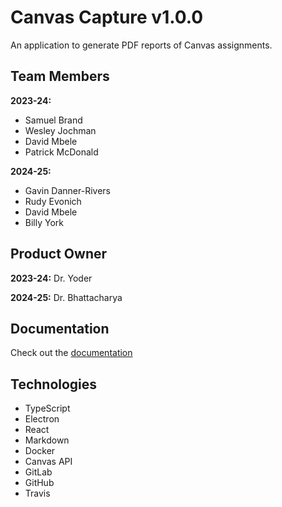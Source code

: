 # Canvas Capture v1.0.0
An application to generate PDF reports of Canvas assignments.

## Team Members

**2023-24:**
-   Samuel Brand
-   Wesley Jochman
-   David Mbele 
-   Patrick McDonald

**2024-25:**
-   Gavin Danner-Rivers
-   Rudy Evonich
-   David Mbele
-   Billy York

## Product Owner

**2023-24:**
Dr. Yoder

**2024-25:**
Dr. Bhattacharya


## Documentation

Check out the [documentation](https://msoe.edu.gitlab.io/sdl/sdl/canvascapture/)

## Technologies
-   TypeScript
-   Electron
-   React
-   Markdown
-   Docker
-   Canvas API
-   GitLab
-   GitHub
-   Travis